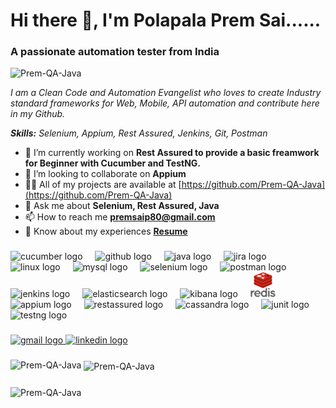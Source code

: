 <h1 align="left">Hi there 👋, I'm Polapala Prem Sai......</h1>
<h3 align="left">A passionate automation tester from India</h3>
<p align="left"> <img src="https://komarev.com/ghpvc/?username=Prem-QA-Java&label=Profile%20views&color=0e75b6&style=flat" alt="Prem-QA-Java" /> </p>


<p align="left"><em>I am a Clean Code and Automation Evangelist who loves to create Industry standard frameworks for Web, Mobile, API automation and contribute here in my Github.

<b>Skills:</b> Selenium, Appium, Rest Assured, Jenkins, Git, Postman</em></p>

- 🔭 I’m currently working on **Rest Assured to provide a basic freamwork for Beginner with Cucumber and TestNG.**
- 👯 I’m looking to collaborate on **Appium**
- 👨‍💻 All of my projects are available at [https://github.com/Prem-QA-Java](https://github.com/Prem-QA-Java)
- 💬 Ask me about **Selenium, Rest Assured, Java**
- 📫 How to reach me **premsaip80@gmail.com**
- 📄 Know about my experiences [**Resume**](https://docs.google.com/document/d/1EEgMbksS6OIuKkqUlAYjBpe5xN0qAjnvJzLsFGcDA_o/edit#heading=h.854e6p12kom9)

###

<div align="left">
  <img src="https://cdn.jsdelivr.net/gh/devicons/devicon/icons/cucumber/cucumber-plain.svg" height="40" alt="cucumber logo"  />
  <img width="12" />
  <img src="https://cdn.jsdelivr.net/gh/devicons/devicon/icons/github/github-original.svg" height="40" alt="github logo"  />
  <img width="12" />
  <img src="https://cdn.jsdelivr.net/gh/devicons/devicon/icons/java/java-original.svg" height="40" alt="java logo"  />
  <img width="12" />
  <img src="https://cdn.jsdelivr.net/gh/devicons/devicon/icons/jira/jira-original.svg" height="40" alt="jira logo"  />
  <img width="12" />
  <img src="https://cdn.jsdelivr.net/gh/devicons/devicon/icons/linux/linux-original.svg" height="40" alt="linux logo"  />
  <img width="12" />
  <img src="https://cdn.jsdelivr.net/gh/devicons/devicon/icons/mysql/mysql-original.svg" height="40" alt="mysql logo"  />
  <img width="12" />
  <img src="https://cdn.jsdelivr.net/gh/devicons/devicon/icons/selenium/selenium-original.svg" height="40" alt="selenium logo"  />
  <img width="12" />
  <img src="https://www.vectorlogo.zone/logos/getpostman/getpostman-icon.svg" height="40" alt="postman logo"  />
  <img width="12" />
  <img src="https://www.vectorlogo.zone/logos/jenkins/jenkins-icon.svg" height="40" alt="jenkins logo"  />
  <img width="12" />
  <img src="https://www.vectorlogo.zone/logos/elastic/elastic-icon.svg" height="40" alt="elasticsearch logo"  />
  <img width="12" />
  <img src="https://www.vectorlogo.zone/logos/elasticco_kibana/elasticco_kibana-icon.svg" height="40" alt="kibana logo"  />
  <img width="12" />
  <img src="https://raw.githubusercontent.com/devicons/devicon/master/icons/redis/redis-original-wordmark.svg" height="40" alt="redis logo"  />
  <img width="12" />
  <img src="https://www.svgrepo.com/show/353413/appium.svg" height="40" alt="appium logo"  />
  <img width="12" />
  <img src="https://avatars.githubusercontent.com/u/19369327?s=200&v=4" height="40" alt="restassured logo"  />
  <img width="12" />
  <img src="https://www.vectorlogo.zone/logos/apache_cassandra/apache_cassandra-icon.svg" height="40" alt="cassandra logo"  />
  <img width="12" />
  <img src="https://avatars.githubusercontent.com/u/874086?s=280&v=4" height="40" alt="junit logo"  />
  <img width="12" />
  <img src="https://avatars.githubusercontent.com/u/12528662?s=48&v=4" height="40" alt="testng logo"  />
  <img width="12" />
</div>

###
<div align="left">
  <a href="mailto:premsaip80@gmail.com" target="_blank">
    <img src="https://img.shields.io/static/v1?message=Gmail&logo=gmail&label=&color=D14836&logoColor=white&labelColor=&style=for-the-badge" height="35" alt="gmail logo"  />
  </a>
  <a href="http://www.linkedin.com/in/polapala-prem-sai-79a526235" target="_blank">
    <img src="https://img.shields.io/static/v1?message=LinkedIn&logo=linkedin&label=&color=0077B5&logoColor=white&labelColor=&style=for-the-badge" height="35" alt="linkedin logo"  />
  </a>
</div>

###


<p><img align="left" src="https://github-readme-stats.vercel.app/api/top-langs?username=Prem-QA-Java&show_icons=true&locale=en&layout=compact&theme=github_dark_dimmed" alt="Prem-QA-Java" /></p>

###

<p>&nbsp;<img align="center" src="https://github-readme-stats.vercel.app/api?username=Prem-QA-Java&show_icons=true&theme=github_dark_dimmed&locale=en" alt="Prem-QA-Java" /></p>

###

<p><img align="center" src="https://github-readme-streak-stats.herokuapp.com/?user=Prem-QA-Java&theme=github_dark_dimmed" alt="Prem-QA-Java" /></p>
